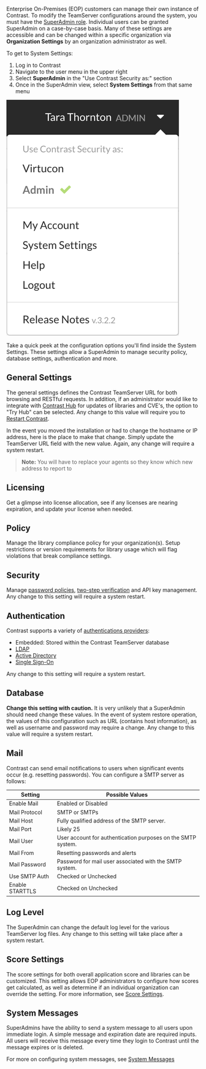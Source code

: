 <!--
title: "System Settings at a Glance"
description: "How to access system settings"
tags: "admin access system settings"
-->

Enterprise On-Premises (EOP) customers can manage their own instance of Contrast. To modify the TeamServer configurations around the system, you must have the [SuperAdmin role](admin-manageorgsroleperm.html#roles). Individual users can be granted SuperAdmin on a case-by-case basis. Many of these settings are accessible and can be changed within a specific organization via **Organization Settings** by an organization administrator as well.

To get to System Settings: 

1. Log in to Contrast 
2. Navigate to the user menu in the upper right 
3. Select **SuperAdmin** in the "Use Contrast Security as:" section
4. Once in the SuperAdmin view, select **System Settings** from that same menu

<a href="assets/images/Settings_Admin.png" rel="lightbox" title="Settings Navigation Bar for an System Administrator"><img class="thumbnail" src="assets/images/Settings_Admin.png"/></a>

Take a quick peek at the configuration options you'll find inside the System Settings. These settings allow a SuperAdmin to manage security policy, database settings, authentication and more.

## General Settings
The general settings defines the Contrast TeamServer URL for both browsing and RESTful requests. In addition, if an administrator would like to integrate with [Contrast Hub](https://hub.contrastsecurity.com) for updates of libraries and CVE's, the option to "Try Hub" can be selected. Any change to this value will require you to [Restart Contrast](installation-setupinstall.html#restart).

In the event you moved the installation or had to change the hostname or IP address, here is the place to make that change. Simply update the TeamServer URL field with the new value. Again, any change will require a system restart. 

>**Note:** You will have to replace your agents so they know which new address to report to

## Licensing
Get a glimpse into license allocation, see if any licenses are nearing expiration, and update your license when needed. 

## Policy
Manage the library compliance policy for your organization(s). Setup restrictions or version requirements for library usage which will flag violations that break compliance settings.

## Security
Manage [password policies](admin-systemsettings.html#pwd), [two-step verification](admin-orgsecurity.html#security-tsv) and API key management. Any change to this setting will require a system restart. 

## Authentication 
Contrast supports a variety of [authentications providers](installation-setupauth.html#overview):

* Embedded: Stored within the Contrast TeamServer database
* [LDAP](installation-setupauth.html#ldap)
* [Active Directory](installation-setupauth.html#ad)
* [Single Sign-On](installation-setupauth.html#sso-setup)

Any change to this setting will require a system restart.

## Database
**Change this setting with caution.** It is very unlikely that a SuperAdmin should need change these values. In the event of system restore operation, the values of this configuration such as URL (contains host information), as well as username and password may require a change. Any change to this value will require a system restart.

## Mail
Contrast can send email notifications to users when significant events occur (e.g. resetting passwords). You can configure a SMTP server as follows:

| Setting         | Possible Values                                              |
|-----------------|--------------------------------------------------------------|
| Enable Mail     | Enabled or Disabled                                          |
| Mail Protocol   | SMTP or SMTPs                                                |
| Mail Host       | Fully qualified address of the SMTP server.                  |
| Mail Port       | Likely 25                                                    |
| Mail User       | User account for authentication purposes on the SMTP system. |
| Mail From       | Resetting passwords and alerts                               |
| Mail Password   | Password for mail user associated with the SMTP system.      |
| Use SMTP Auth   | Checked or Unchecked                                         |
| Enable STARTTLS | Checked on Unchecked   

## Log Level
The SuperAdmin can change the default log level for the various TeamServer log files. Any change to this setting will take place after a system restart.

## Score Settings
The score settings for both overall application score and libraries can be customized. This setting allows EOP administrators to configure how scores get calculated, as well as determine if an individual organization can override the setting. For more information, see [Score Settings](admin-orgsettings.html#score-settings).

## System Messages
SuperAdmins have the ability to send a system message to all users upon immediate login. A simple message and expiration date are required inputs. All users will receive this message every time they login to Contrast until the message expires or is deleted.

For more on configuring system messages, see [System Messages](admin-systemsettings.html#message)
